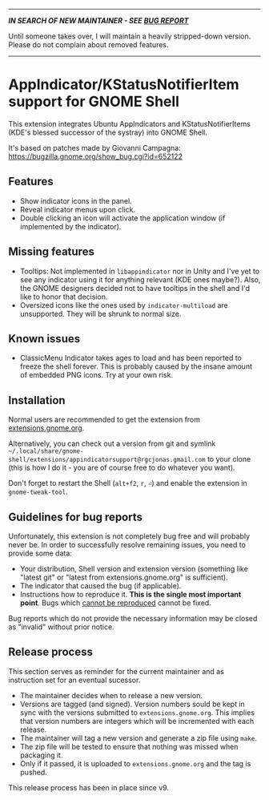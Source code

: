 
---

***IN SEARCH OF NEW MAINTAINER - SEE [BUG REPORT](https://github.com/rgcjonas/gnome-shell-extension-appindicator/issues/56)***

Until someone takes over, I will maintain a heavily stripped-down version.
Please do not complain about removed features.

---

# AppIndicator/KStatusNotifierItem support for GNOME Shell
This extension integrates Ubuntu AppIndicators and KStatusNotifierItems (KDE's blessed successor of the systray) into GNOME Shell.

It's based on patches made by Giovanni Campagna: https://bugzilla.gnome.org/show_bug.cgi?id=652122

## Features
* Show indicator icons in the panel.
* Reveal indicator menus upon click.
* Double clicking an icon will activate the application window (if implemented by the indicator).

## Missing features
* Tooltips: Not implemented in `libappindicator` nor in Unity and I've yet to see any indicator using it for anything relevant (KDE ones maybe?). Also, the GNOME designers decided not to have tooltips in the shell and I'd like to honor that decision.
* Oversized icons like the ones used by `indicator-multiload` are unsupported. They will be shrunk to normal size.

## Known issues
* ClassicMenu Indicator takes ages to load and has been reported to freeze the shell forever. This is probably caused by the insane amount of embedded PNG icons. Try at your own risk.

## Installation
Normal users are recommended to get the extension from [extensions.gnome.org](https://extensions.gnome.org/extension/615/appindicator-support/).

Alternatively, you can check out a version from git and symlink `~/.local/share/gnome-shell/extensions/appindicatorsupport@rgcjonas.gmail.com` to your clone (this is how I do it - you are of course free
to do whatever you want).

Don't forget to restart the Shell (`alt+f2`, `r`, `⏎`) and enable the extension in `gnome-tweak-tool`.

## Guidelines for bug reports
Unfortunately, this extension is not completely bug free and will probably never be.
In order to successfully resolve remaining issues, you need to provide some data:

* Your distribution, Shell version and extension version (something like "latest git" or "latest from extensions.gnome.org" is sufficient).
* The indicator that caused the bug (if applicable).
* Instructions how to reproduce it. **This is the single most important point**. Bugs which [cannot be reproduced](http://xkcd.com/583/) cannot be fixed.

Bug reports which do not provide the necessary information may be closed as "invalid" without prior notice.

## Release process
This section serves as reminder for the current maintainer and as instruction set for an eventual sucessor.

* The maintainer decides when to release a new version.
* Versions are tagged (and signed). Version numbers sould be kept in sync with the versions submitted to `extensions.gnome.org`.
  This implies that version numbers are integers which will be incremented with each release.
* The maintainer will tag a new version and generate a zip file using `make`.
* The zip file will be tested to ensure that nothing was missed when packaging it.
* Only if it passed, it is uploaded to `extensions.gnome.org` and the tag is pushed.

This release process has been in place since v9.
